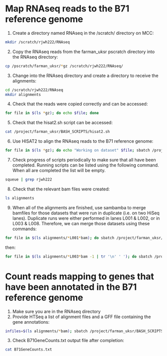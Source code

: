 # Map RNAseq reads to the B71 reference genome
1. Create a directory named RNAseq in the /scratch/ directory on MCC:
```bash
mkdir /scratch/rjwh222/RNAseq
```
2. Copy the RNAseq reads from the farman_uksr pscratch directory into the RNAseq directory:
```bash
cp /pscratch/farman_uksr/*gz /scratch/rjwh222/RNAseq/
```
3. Change into the RNAseq directory and create a directory to receive the alignments:
```bash
cd /scratch/rjwh222/RNAseq
mkdir alignments
```
4. Check that the reads were copied correctly and can be accessed:
```bash
for file in $(ls *gz); do echo $file; done
```
5. Check that the hisat2.sh script can be accessed:
```bash
cat /project/farman_uksr/BASH_SCRIPTS/hisat2.sh
```
6. Use HISAT2 to align the RNAseq reads to the B71 reference genome:
```bash
for file in $(ls *gz); do echo "Working on dataset" $file; sbatch /project/farman_uksr/BASH_SCRIPTS/hisat2.sh $file; done
```
7. Check progress of scripts periodically to make sure that all have been completed. Running scripts can be listed using the following command. When all are completed the list will be empty.
```bash
squeue | grep rjwh222
```
8. Check that the relevant bam files were created:
```bash
ls alignments
```
9. When all of the alignments are finished, use sambamba to merge bamfiles for those datasets that were run in duplicate (i.e. on two HiSeq lanes). Duplicate runs were either performed in lanes L001 & L002, or in L003 & L008. Therefore, we can merge those datasets using these commands:
```bash
for file in $(ls alignments/*L001*bam); do sbatch /project/farman_uksr/BASH_SCRIPTS/Sambamba-merge.sh $file ${file/L001/L002}; done
```
then:
```bash
for file in $(ls alignments/*L003*bam -1 | tr '\n' ' '); do sbatch /project/farman_uksr/BASH_SCRIPTS/Sambamba-merge.sh $file ${file/L003/L008}; done
```
# Count reads mapping to genes that have been annotated in the B71 reference genome
1. Make sure you are in the RNAseq directory
2. Provide HTSeq a list of alignment files and a GFF file containing the gene annotations:
```bash
infiles=$(ls alignments/*bam); sbatch /project/farman_uksr/BASH_SCRIPTS/HTSeq.sh $infiles B71GeneCounts.txt
```
3. Check B71GeneCounts.txt output file after completion:
```bash
cat B71GeneCounts.txt
```

